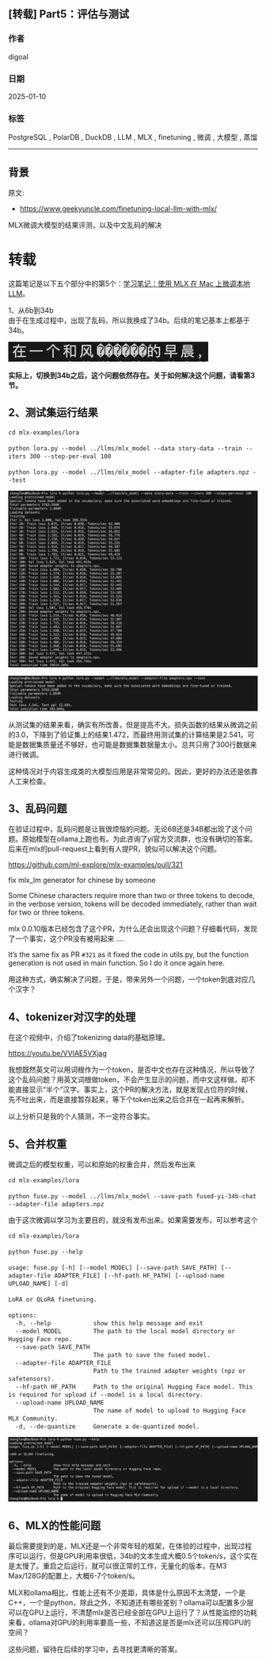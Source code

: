 ## [转载] Part5：评估与测试  
                                                                                                
### 作者                                                                    
digoal                                                                    
                                                                           
### 日期                                                                         
2025-01-10                                                          
                                                                        
### 标签                                                                      
PostgreSQL , PolarDB , DuckDB , LLM , MLX , finetuning , 微调 , 大模型 , 蒸馏     
                                                                                               
----                                                                        
                                                                                      
## 背景    
原文:   
- https://www.geekyuncle.com/finetuning-local-llm-with-mlx/  
  
MLX微调大模型的结果评测，以及中文乱码的解决  
  
# 转载  
  
这篇笔记是以下五个部分中的第5个：[学习笔记：使用 MLX 在 Mac 上微调本地 LLM](../202501/20250110_01.md)。  
  
1、从6b到34b  
由于在生成过程中，出现了乱码，所以我换成了34b。后续的笔记基本上都基于34b。  
  
![pic](20250110_06_pic_001.jpg)  
  
<b> 实际上，切换到34b之后，这个问题依然存在。关于如何解决这个问题，请看第3节。</b>   
  
## 2、测试集运行结果  
```  
cd mlx-examples/lora  
  
python lora.py --model ../llms/mlx_model --data story-data --train --iters 300 --step-per-eval 100   
  
python lora.py --model ../llms/mlx_model --adapter-file adapters.npz --test    
```  
  
![微调yi:34b-chat过程](20250110_06_pic_002.jpg)  
  
![测试yi:34b-chat微调结果](20250110_06_pic_003.jpg)  
  
从测试集的结果来看，确实有所改善，但是提高不大。损失函数的结果从微调之前的3.0，下降到了验证集上的结果1.472，而最终用测试集的计算结果是2.541。可能是数据集质量还不够好，也可能是数据集数据量太小。总共只用了300行数据来进行微调。  
  
这种情况对于内容生成类的大模型应用是非常常见的。因此，更好的办法还是依靠人工来检查。  
  
## 3、乱码问题  
在验证过程中，乱码问题是让我很烦恼的问题。无论6B还是34B都出现了这个问题。原始模型在ollama上跑也有。为此咨询了yi官方交流群，也没有确切的答案。后来在mlx的pull-request上看到有人提PR，貌似可以解决这个问题。  
  
https://github.com/ml-explore/mlx-examples/pull/321   
  
fix mlx_lm generator for chinese by someone   
  
Some Chinese characters require more than two or three tokens to decode, in the verbose version, tokens will be decoded immediately, rather than wait for two or three tokens.    
  
mlx 0.0.10版本已经包含了这个PR，为什么还会出现这个问题？仔细看代码，发现了一个事实，这个PR没有被用起来 ....   
  
It’s the same fix as PR `#321` as it fixed the code in utils.py, but the function generation is not used in main function. So I do it once again here.  
  
用这种方式，确实解决了问题，于是，带来另外一个问题，一个token到底对应几个汉字？  
  
## 4、tokenizer对汉字的处理  
在这个视频中，介绍了tokenizing data的基础原理。  
  
https://youtu.be/VVlAE5VXjag  
  
我想既然英文可以用词根作为一个token，是否中文也存在这种情况，所以导致了这个乱码问题？用英文词根做token，不会产生显示的问题，而中文这样做，却不能直接显示“半个”汉字。事实上，这个PR的解决方法，就是发现占位符的时候，先不吐出来，而是直接暂存起来，等下个token出来之后合并在一起再来解析。  
  
以上分析只是我的个人猜测，不一定符合事实。  
  
## 5、合并权重  
微调之后的模型权重，可以和原始的权重合并，然后发布出来  
```  
cd mlx-examples/lora  
  
python fuse.py --model ../llms/mlx_model --save-path fused-yi-34b-chat --adapter-file adapters.npz  
```  
  
由于这次微调以学习为主要目的，就没有发布出来。如果需要发布，可以参考这个  
  
```  
cd mlx-examples/lora  
  
python fuse.py --help  
  
usage: fuse.py [-h] [--model MODEL] [--save-path SAVE_PATH] [--adapter-file ADAPTER_FILE] [--hf-path HF_PATH] [--upload-name UPLOAD_NAME] [-d]  
  
LoRA or QLoRA finetuning.  
  
options:  
  -h, --help            show this help message and exit  
  --model MODEL         The path to the local model directory or Hugging Face repo.  
  --save-path SAVE_PATH  
                        The path to save the fused model.  
  --adapter-file ADAPTER_FILE  
                        Path to the trained adapter weights (npz or safetensors).  
  --hf-path HF_PATH     Path to the original Hugging Face model. This is required for upload if --model is a local directory.  
  --upload-name UPLOAD_NAME  
                        The name of model to upload to Hugging Face MLX Community.  
  -d, --de-quantize     Generate a de-quantized model.  
```  
  
![pic](20250110_06_pic_004.jpg)  
  
## 6、MLX的性能问题  
最后需要提到的是，MLX还是一个非常年轻的框架，在体验的过程中，出现过程序可以运行，但是GPU利用率很低，34b的文本生成大概0.5个token/s，这个实在是太慢了。重启之后运行，就可以很正常的工作，无量化的版本，在M3 Max/128G的配置上，大概6-7个token/s。  
  
MLX和ollama相比，性能上还有不少差距，具体是什么原因不太清楚，一个是C++，一个是python，除此之外，不知道还有哪些差别？ollama可以配置多少层可以在GPU上运行，不清楚mlx是否已经全部在GPU上运行了？从性能监控的功耗来看，ollama对GPU的利用率要高一些，不知道这是否是mlx还可以压榨GPU的空间？  
  
这些问题，留待在后续的学习中，去寻找更清晰的答案。  
  

